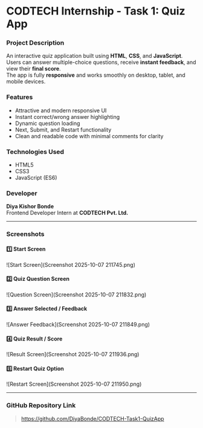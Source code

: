 # CODTECH Internship - Task 1: Quiz App

### Project Description
An interactive quiz application built using **HTML**, **CSS**, and **JavaScript**.  
Users can answer multiple-choice questions, receive **instant feedback**, and view their **final score**.  
The app is fully **responsive** and works smoothly on desktop, tablet, and mobile devices.

### Features
- Attractive and modern responsive UI  
- Instant correct/wrong answer highlighting  
- Dynamic question loading  
- Next, Submit, and Restart functionality  
- Clean and readable code with minimal comments for clarity  

### Technologies Used
- HTML5  
- CSS3  
- JavaScript (ES6)

### Developer
**Diya Kishor Bonde**  
Frontend Developer Intern at **CODTECH Pvt. Ltd.**

---

### Screenshots

#### 1️⃣ Start Screen
![Start Screen](Screenshot 2025-10-07 211745.png)

#### 2️⃣ Quiz Question Screen
![Question Screen](Screenshot 2025-10-07 211832.png)

#### 3️⃣ Answer Selected / Feedback
![Answer Feedback](Screenshot 2025-10-07 211849.png)

#### 4️⃣ Quiz Result / Score
![Result Screen](Screenshot 2025-10-07 211936.png)

#### 5️⃣ Restart Quiz Option
![Restart Screen](Screenshot 2025-10-07 211950.png)

---

### GitHub Repository Link
> https://github.com/DiyaBonde/CODTECH-Task1-QuizApp
